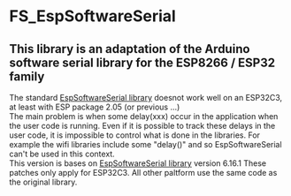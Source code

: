 # FS_EspSoftwareSerial
 
## This library is an adaptation  of the Arduino software serial library for the ESP8266 / ESP32 family


The standard [EspSoftwareSerial library](https://github.com/plerup/espsoftwareserial) doesnot work well on an ESP32C3, at least with ESP package 2.05 (or previous ...)  
The main problem is when some delay(xxx) occur in the application when the user code is running. Even if it is possible to track these delays in the user code, it is impossible to control what is done in the libraries. For example the wifi libraries include some "delay()" and so EspSoftwareSerial can't be used  in this context.    
This version is bases on [EspSoftwareSerial library](https://github.com/plerup/espsoftwareserial) version 6.16.1
These patches only apply for ESP32C3.
All other paltform use the same code as the original library.
